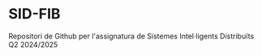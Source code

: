 # SID-FIB

Repositori de Github per l'assignatura de Sistemes Intel·ligents Distribuïts Q2 2024/2025
